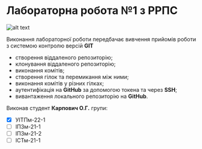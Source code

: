 # Лабораторна робота №1 з РРПС

![alt text](https://pdp.nacs.gov.ua/system/providers/logos/000/000/057/original/%D0%B7%D0%B0%D0%B2%D0%B0%D0%BD%D1%82%D0%B0%D0%B6%D0%B5%D0%BD%D0%BD%D1%8F_%282%29.png?1651503202)

Виконання лабораторної роботи передбачає вивчення прийомів роботи з системою контролю версій __GIT__

 - створення віддаленого репозиторію;
 - клонування віддаленого репозиторію;
 - виконання комітів;
 - створення гілок та перемикання між ними;
 - виконання комітів у різних гілках;
 - аутентифікація на __GitHub__ за допомогою токена та через __SSH__;
 - вивантаження локального репозиторію на __GitHub__.
 
Виконав студент __Карпович О.Г.__ групи:
 - [x] УІТПм-22-1
 - [ ] ІПЗм-21-1
 - [ ] ІПЗм-21-2
 - [ ] ІСТм-21-1
